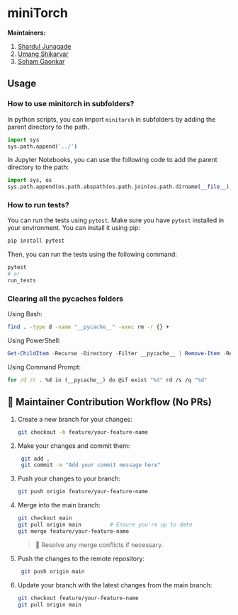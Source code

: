# miniTorch

**Maintainers:**
1. [Shardul Junagade](https://github.com/ShardulJunagade)
2. [Umang Shikarvar](https://github.com/Umang-Shikarvar)
3. [Soham Gaonkar](https://github.com/Soham-Gaonkar)


## Usage

### How to use minitorch in subfolders?
In python scripts, you can import `minitorch` in subfolders by adding the parent directory to the path.
```python
import sys
sys.path.append('../')
```
In Jupyter Notebooks, you can use the following code to add the parent directory to the path:
```python
import sys, os
sys.path.append(os.path.abspath(os.path.join(os.path.dirname(__file__), '..')))
```

### How to run tests?
You can run the tests using `pytest`. Make sure you have `pytest` installed in your environment. You can install it using pip:
```bash
pip install pytest
```
Then, you can run the tests using the following command:
```bash
pytest
# or
run_tests
```


### Clearing all the pycaches folders
Using Bash:
```bash
find . -type d -name "__pycache__" -exec rm -r {} +
```
Using PowerShell:
```powershell
Get-ChildItem -Recurse -Directory -Filter __pycache__ | Remove-Item -Recurse -Force
```
Using Command Prompt:
```cmd
for /d /r . %d in (__pycache__) do @if exist "%d" rd /s /q "%d"
```


## 🚀 Maintainer Contribution Workflow (No PRs)
1. Create a new branch for your changes:
   ```bash
   git checkout -b feature/your-feature-name
   ```
2. Make your changes and commit them:
   ```bash
    git add .
    git commit -m "Add your commit message here"
    ```
3. Push your changes to your branch:
   ```bash
   git push origin feature/your-feature-name
   ```
4. Merge into the main branch:
   ```bash
   git checkout main
   git pull origin main         # Ensure you're up to date
   git merge feature/your-feature-name
   ```
   > 🔧 Resolve any merge conflicts if necessary.
5. Push the changes to the remote repository:
   ```bash
    git push origin main
    ```
6. Update your branch with the latest changes from the main branch:
   ```bash
   git checkout feature/your-feature-name
   git pull origin main
   ```
